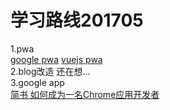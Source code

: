 # 学习路线201705
1.pwa  
[google pwa](https://codelabs.developers.google.com/codelabs/your-first-pwapp)
[vuejs pwa](https://github.com/vuejs-templates/pwa)  
2.blog改造
还在想...  
3.google app  
[简书 如何成为一名Chrome应用开发者](http://www.jianshu.com/p/049eecc2062f)

